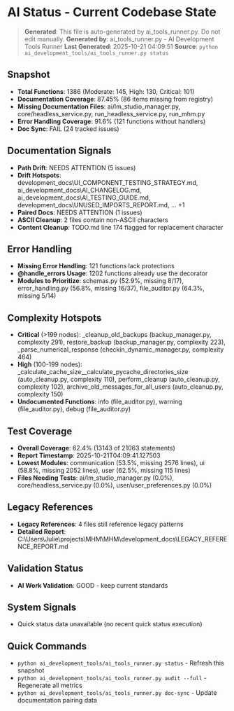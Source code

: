 # AI Status - Current Codebase State

> **Generated**: This file is auto-generated by ai_tools_runner.py. Do not edit manually.
> **Generated by**: ai_tools_runner.py - AI Development Tools Runner
> **Last Generated**: 2025-10-21 04:09:51
> **Source**: `python ai_development_tools/ai_tools_runner.py status`

## Snapshot
- **Total Functions**: 1386 (Moderate: 145, High: 130, Critical: 101)
- **Documentation Coverage**: 87.45% (86 items missing from registry)
- **Missing Documentation Files**: ai/lm_studio_manager.py, core/headless_service.py, run_headless_service.py, run_mhm.py
- **Error Handling Coverage**: 91.6% (121 functions without handlers)
- **Doc Sync**: FAIL (24 tracked issues)

## Documentation Signals
- **Path Drift**: NEEDS ATTENTION (5 issues)
- **Drift Hotspots**: development_docs\UI_COMPONENT_TESTING_STRATEGY.md, ai_development_docs\AI_CHANGELOG.md, ai_development_docs\AI_TESTING_GUIDE.md, development_docs\UNUSED_IMPORTS_REPORT.md, ... +1
- **Paired Docs**: NEEDS ATTENTION (1 issues)
- **ASCII Cleanup**: 2 files contain non-ASCII characters
- **Content Cleanup**: TODO.md line 174 flagged for replacement character

## Error Handling
- **Missing Error Handling**: 121 functions lack protections
- **@handle_errors Usage**: 1202 functions already use the decorator
- **Modules to Prioritize**: schemas.py (52.9%, missing 8/17), error_handling.py (56.8%, missing 16/37), file_auditor.py (64.3%, missing 5/14)

## Complexity Hotspots
- **Critical** (>199 nodes): _cleanup_old_backups (backup_manager.py, complexity 291), restore_backup (backup_manager.py, complexity 223), _parse_numerical_response (checkin_dynamic_manager.py, complexity 464)
- **High** (100-199 nodes): _calculate_cache_size__calculate_pycache_directories_size (auto_cleanup.py, complexity 110), perform_cleanup (auto_cleanup.py, complexity 102), archive_old_messages_for_all_users (auto_cleanup.py, complexity 150)
- **Undocumented Functions**: info (file_auditor.py), warning (file_auditor.py), debug (file_auditor.py)

## Test Coverage
- **Overall Coverage**: 62.4% (13143 of 21063 statements)
- **Report Timestamp**: 2025-10-21T04:09:41.127503
- **Lowest Modules**: communication (53.5%, missing 2576 lines), ui (58.8%, missing 2052 lines), user (62.5%, missing 115 lines)
- **Files Needing Tests**: ai/lm_studio_manager.py (0.0%), core/headless_service.py (0.0%), user/user_preferences.py (0.0%)

## Legacy References
- **Legacy References**: 4 files still reference legacy patterns
- **Detailed Report**: C:\Users\Julie\projects\MHM\MHM\development_docs\LEGACY_REFERENCE_REPORT.md

## Validation Status
- **AI Work Validation**: GOOD - keep current standards

## System Signals
- Quick status data unavailable (no recent quick status execution)

## Quick Commands
- `python ai_development_tools/ai_tools_runner.py status` - Refresh this snapshot
- `python ai_development_tools/ai_tools_runner.py audit --full` - Regenerate all metrics
- `python ai_development_tools/ai_tools_runner.py doc-sync` - Update documentation pairing data

